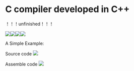 # C compiler developed in C++

！！！unfinished！！！

![](https://img.shields.io/badge/LexAnalysis-100%25-blue.svg)![](https://img.shields.io/badge/SyntaxAnalysis-100%25-blue.svg)![](https://img.shields.io/badge/Grammar_Guidance-20%25-green.svg)![](https://img.shields.io/badge/BuildCode-10%25-red.svg)

A Simple Example:

Source code
![](https://github.com/WuLynLinux/C_Complier_Project/blob/master/images/2.png)

Assemble code
![](https://github.com/WuLynLinux/C_Complier_Project/blob/master/images/1.png)
